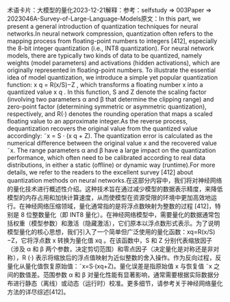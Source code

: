 

术语卡片：大模型的量化2023-12-21解释：参考：selfstudy => 003Paper => 2023046A-Survey-of-Large-Language-Models原文：In this part, we present a general introduction of quantization techniques for neural networks.In neural network compression, quantization often refers to the mapping process from floating-point numbers to integers [412], especially the 8-bit integer quantization (i.e., INT8 quantization). For neural network models, there are typically two kinds of data to be quantized, namely weights (model parameters) and activations (hidden activations), which are originally represented in floating-point numbers. To illustrate the essential idea of model quantization, we introduce a simple yet popular quantization function: x q = R(x/S)−Z , which transforms a floating number x into a quantized value x q . In this function, S and Z denote the scaling factor (involving two parameters α and β that determine the clipping range) and zero-point factor (determining symmetric or asymmetric quantization), respectively, and R(·) denotes the rounding operation that maps a scaled floating value to an approximate integer.As the reverse process, dequantization recovers the original value from the quantized value accordingly: ˜x = S · (x q + Z). The quantization error is calculated as the numerical difference between the original value x and the recovered value ˜x. The range parameters α and β have a large impact on the quantization performance, which often need to be calibrated according to real data distributions, in either a static (offline) or dynamic way (runtime).For more details, we refer to the readers to the excellent survey [412] about quantization methods on neural networks.在这部分内容中，我们将对神经网络的量化技术进行概述性介绍。这种技术旨在通过减少模型的数据表示精度，来降低模型的内存占用和加快计算速度，从而使模型在资源受限的环境中更加高效地运行。在神经网络压缩领域，量化通常指的是将浮点数映射为整数的过程 [412]，特别是 8 位整数量化（即 INT8 量化）。在神经网络模型中，需要量化的数据通常包括权重（模型参数）和激活（隐藏激活），它们原本以浮点数形式表示。为了说明模型量化的核心思想，我们引入了一个简单但广泛使用的量化函数：xq=R(x/S)−Z，它将浮点数 x 转换为量化值 xq 。在该函数中，S 和 Z 分别代表缩放因子（涉及 α 和 β 两个参数，决定剪切范围）和零点因子（决定量化是对称还是非对称），R (·) 表示将缩放后的浮点值映射为近似整数的舍入操作。作为反向过程，反量化从量化值恢复原始值：˜x=S·(xq+Z)。量化误差是指原始值 x 与恢复值 ˜x 之间的数值差。范围参数 α 和 β 对量化性能有显著影响，通常需要根据实际数据分布进行静态（离线）或动态（运行时）校准。更多细节，请参考关于神经网络量化方法的详尽综述[412]。